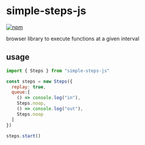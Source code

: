# simple-steps-js

[![npm](https://img.shields.io/npm/v/simple-steps-js?style=plastic)](https://www.npmjs.com/package/simple-steps-js)

browser library to execute functions at a given interval

## usage

```js
import { Steps } from "simple-steps-js"

const steps = new Steps({
  replay: true,
  queue:[
    () => console.log("in"),
    Steps.noop,
    () => console.log("out"),
    Steps.noop
  ]
})

steps.start()
```
